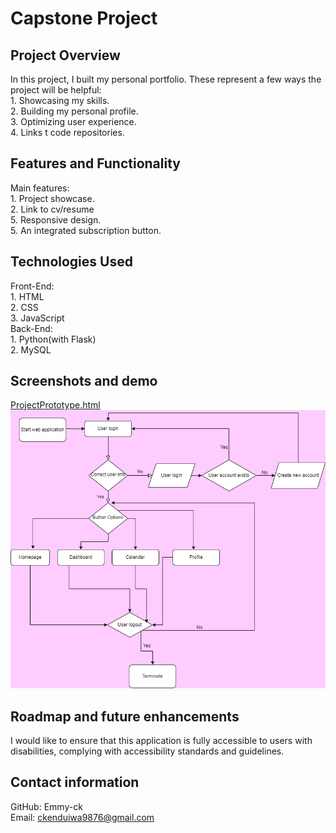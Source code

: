 # **Capstone Project**

## **Project Overview**
In this project, I built my personal portfolio. These represent a few ways the project will be helpful:\
    1. Showcasing my skills.\
    2. Building my personal profile.\
    3. Optimizing user experience.\
    4. Links t code repositories.

## **Features and Functionality**
Main features:\
    1. Project showcase.\
    2. Link to cv/resume\
    5. Responsive design.\
    5. An integrated subscription button.

## **Technologies Used**
Front-End:\
    1. HTML\
    2. CSS\
    3. JavaScript\
Back-End:\
    1. Python(with Flask)\
    2. MySQL

## **Screenshots and demo**
[ProjectPrototype.html](./ProjectPrototype.html)
<img src="./Capstone Project Flowchart.drawio.png">

## **Roadmap and future enhancements**
I would like to ensure that this application is fully accessible to users with disabilities, complying with accessibility standards and guidelines.

## **Contact information**
GitHub: Emmy-ck\
Email: ckenduiwa9876@gmail.com
